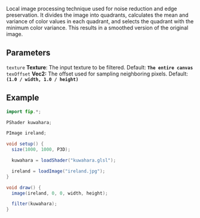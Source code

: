 Local image processing technique used for noise reduction and edge preservation. It divides the image into quadrants, calculates the mean and variance of color values in each quadrant, and selects the quadrant with the minimum color variance. This results in a smoothed version of the original image.

## Parameters
`texture` **Texture**: The input texture to be filtered. Default: **`The entire canvas`**
<br>
`texOffset` **Vec2:** The offset used for sampling neighboring pixels. Default: **`(1.0 / width, 1.0 / height)`**

## Example
```java
import fip.*;

PShader kuwahara;

PImage ireland;

void setup() {
  size(1000, 1000, P3D);

  kuwahara = loadShader("kuwahara.glsl");

  ireland = loadImage("ireland.jpg");
}

void draw() {
  image(ireland, 0, 0, width, height);

  filter(kuwahara);
}

```